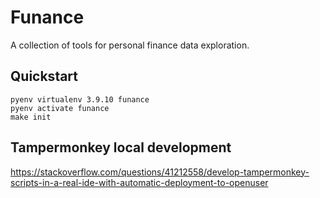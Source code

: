 # Funance

A collection of tools for personal finance data exploration.


## Quickstart

```shell
pyenv virtualenv 3.9.10 funance
pyenv activate funance
make init
```

## Tampermonkey local development

https://stackoverflow.com/questions/41212558/develop-tampermonkey-scripts-in-a-real-ide-with-automatic-deployment-to-openuser